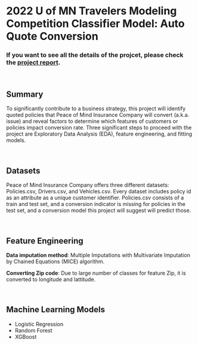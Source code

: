 # 2022 U of MN Travelers Modeling Competition Classifier Model: Auto Quote Conversion

### If you want to see all the details of the projcet, please check the [project report](STAT8051_Project_Report_JooyongLee.pdf).

<br/>

## Summary

To significantly contribute to a business strategy, this project will identify quoted policies that Peace of Mind Insurance Company will convert (a.k.a. issue) and reveal factors to determine which features of customers or policies impact conversion rate. Three significant steps to proceed with the project are Exploratory Data Analysis (EDA), feature engineering, and fitting models.

<br/>

## Datasets
Peace of Mind Insurance Company offers three different datasets:
Policies.csv, Drivers.csv, and Vehicles.csv. Every dataset includes policy id as an attribute as a unique customer identifier. Policies.csv consists of a train and test set, and a conversion indicator is missing for policies in the test set, and a conversion model this
project will suggest will predict those.

<br/>

## Feature Engineering
**Data imputation method**: Multiple Imputations with Multivariate Imputation by Chained Equations (MICE) algorithm.

**Converting Zip code**: Due to large number of classes for feature Zip, it is converted to longitude and lattitude.

<br/>

## Machine Learning Models
- Logistic Regression
- Random Forest
- XGBoost



